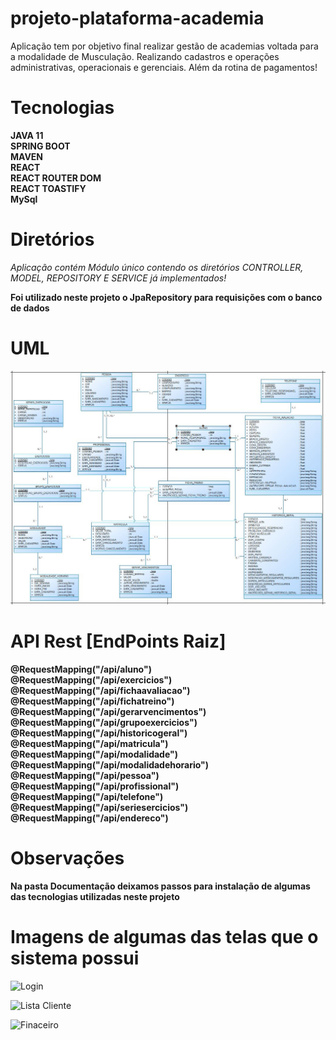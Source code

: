# projeto-plataforma-academia  
  
  
Aplicação tem por objetivo final realizar gestão de academias voltada para a modalidade de Musculação. Realizando cadastros e operações administrativas, operacionais e gerenciais. Além da rotina de pagamentos!  

# Tecnologias  

**JAVA 11**  
**SPRING BOOT**  
**MAVEN**  
**REACT**  
**REACT ROUTER DOM**  
**REACT TOASTIFY**  
**MySql** 

 
# Diretórios  
  
*Aplicação contém Módulo único contendo os diretórios CONTROLLER, MODEL, REPOSITORY E SERVICE já implementados!* 
 
**Foi utilizado neste projeto o JpaRepository para requisições com o banco de dados**  

# UML  

![UML](Documentação/diagramas/projeto-plataforma-academia-UML.JPG)
 
 
# API Rest [EndPoints Raiz]  
  
**@RequestMapping("/api/aluno")**  
**@RequestMapping("/api/exercicios")**  
**@RequestMapping("/api/fichaavaliacao")**  
**@RequestMapping("/api/fichatreino")**  
**@RequestMapping("/api/gerarvencimentos")**  
**@RequestMapping("/api/grupoexercicios")**  
**@RequestMapping("/api/historicogeral")**  
**@RequestMapping("/api/matricula")**  
**@RequestMapping("/api/modalidade")**  
**@RequestMapping("/api/modalidadehorario")**  
**@RequestMapping("/api/pessoa")**  
**@RequestMapping("/api/profissional")**  
**@RequestMapping("/api/telefone")**  
**@RequestMapping("/api/seriesercicios")**  
**@RequestMapping("/api/endereco")**
 
 
 
# Observações  
  
**Na pasta Documentação deixamos passos para instalação de algumas das tecnologias utilizadas neste projeto**
 
  
 
# Imagens de algumas das telas que o sistema possui
  
  
![Login](projeto-plataforma-academia\Documentação\telas\img.png)
  
  
![Lista Cliente](projeto-plataforma-academia\Documentação\telas\img_1.png)
  
  
![Finaceiro](projeto-plataforma-academia\Documentação\telas)
